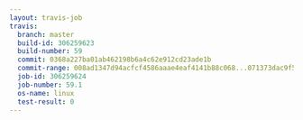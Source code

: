 ```yaml
---
layout: travis-job
travis:
  branch: master
  build-id: 306259623
  build-number: 59
  commit: 0368a227ba01ab462198b6a4c62e912cd23ade1b
  commit-range: 008ad1347d94acfcf4586aaae4eaf4141b88c068...071373dac9f5b121e6b5df34e03c78e2d460291b
  job-id: 306259624
  job-number: 59.1
  os-name: linux
  test-result: 0
---
```

